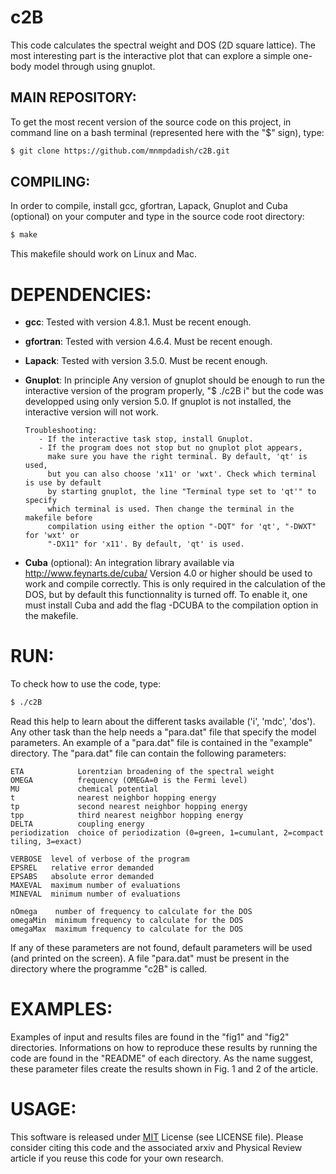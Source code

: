 # c2B

This code calculates the spectral weight and DOS (2D square lattice).
The most interesting part is the interactive plot that can explore 
a simple one-body model through using gnuplot.


## MAIN REPOSITORY:

To get the most recent version of the source code on this project,
in command line on a bash terminal (represented here with the "$" sign), type:

```bash
$ git clone https://github.com/mnmpdadish/c2B.git
```

## COMPILING:

In order to compile, install gcc, gfortran, Lapack, Gnuplot and 
Cuba (optional) on your computer and type in the source code 
root directory:

```bash
$ make
```

This makefile should work on Linux and Mac.


# DEPENDENCIES:

+ **gcc**: Tested with version 4.8.1. Must be recent enough.

+ **gfortran**: Tested with version 4.6.4. Must be recent enough.

+ **Lapack**: Tested with version 3.5.0. Must be recent enough.

+ **Gnuplot**: In principle Any version of gnuplot should be enough to run the 
               interactive version of the program properly, "$ ./c2B i" but the code 
               was developped using only version 5.0. If gnuplot is not installed, the 
               interactive version will not work. 

      Troubleshooting:
         - If the interactive task stop, install Gnuplot.
         - If the program does not stop but no gnuplot plot appears,
           make sure you have the right terminal. By default, 'qt' is used,
           but you can also choose 'x11' or 'wxt'. Check which terminal is use by default
           by starting gnuplot, the line "Terminal type set to 'qt'" to specify
           which terminal is used. Then change the terminal in the makefile before 
           compilation using either the option "-DQT" for 'qt', "-DWXT" for 'wxt' or
           "-DX11" for 'x11'. By default, 'qt' is used.

+ **Cuba** (optional): An integration library available via http://www.feynarts.de/cuba/
                       Version 4.0 or higher should be used to work and compile correctly.
                       This is only required in the calculation of the DOS, but by default
                       this functionnality is turned off. To enable it, one must install
                       Cuba and add the flag -DCUBA to the compilation option in the makefile.

# RUN:

To check how to use the code, type:

```bash
$ ./c2B
```

Read this help to learn about the different tasks available ('i', 'mdc', 'dos').
Any other task than the help needs a "para.dat" file that specify the model 
parameters. An example of a "para.dat" file is contained in the "example" 
directory. The "para.dat" file can contain the following parameters:

```
ETA            Lorentzian broadening of the spectral weight
OMEGA          frequency (OMEGA=0 is the Fermi level)
MU             chemical potential
t              nearest neighbor hopping energy
tp             second nearest neighbor hopping energy
tpp            third nearest neighbor hopping energy
DELTA          coupling energy
periodization  choice of periodization (0=green, 1=cumulant, 2=compact tiling, 3=exact)
```

```
VERBOSE  level of verbose of the program
EPSREL   relative error demanded
EPSABS   absolute error demanded
MAXEVAL  maximum number of evaluations
MINEVAL  minimum number of evaluations
```

```
nOmega    number of frequency to calculate for the DOS
omegaMin  minimum frequency to calculate for the DOS
omegaMax  maximum frequency to calculate for the DOS
```

If any of these parameters are not found, default parameters will be used 
(and printed on the screen). A file "para.dat" must be present in the 
directory where the programme "c2B" is called. 


# EXAMPLES:

Examples of input and results files are found in the "fig1" and "fig2"
directories. Informations on how to reproduce these results by running 
the code are found in the "README" of each directory. As the name suggest,
these parameter files create the results shown in Fig. 1 and 2 of the 
article.


# USAGE:

This software is released under [MIT](https://choosealicense.com/licenses/mit/) 
License (see LICENSE file). Please consider citing this code and the associated 
arxiv and Physical Review article if you reuse this code for your own research.

